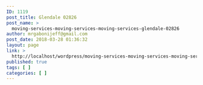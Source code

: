 ```yaml
---
ID: 1119
post_title: Glendale 02826
post_name: >
  moving-services-moving-services-moving-services-glendale-02826
author: mrgabonijeff@gmail.com
post_date: 2018-03-28 01:36:32
layout: page
link: >
  http://localhost/wordpress/moving-services-moving-services-moving-services-glendale-02826/
published: true
tags: [ ]
categories: [ ]
---
```

